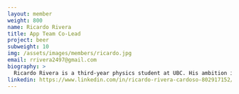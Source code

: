 ```yaml
---
layout: member
weight: 800
name: Ricardo Rivera
title: App Team Co-Lead
project: beer
subweight: 10
img: /assets/images/members/ricardo.jpg
email: rrivera2497@gmail.com
biography: >
  Ricardo Rivera is a third-year physics student at UBC. His ambition is to pursue knowledge in fields of science and technology, and apply his expertise in design competitions. Currently, he forms part of UBC Envision where he integrates microcontrollers to beer processes and analyzes output data to make brewing better. He thinks sharing knowledge with others is the solution to many problems of modernity.
linkedin: https://www.linkedin.com/in/ricardo-rivera-cardoso-802917152/
---
```

